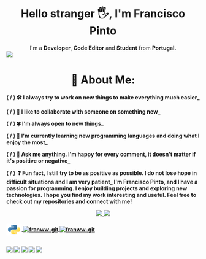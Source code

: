 # <div align="center">Hello stranger 🖐, I'm Francisco Pinto</div>
<div align="center">I'm a <strong>Developer</strong>, <strong>Code Editor</strong> and <strong>Student</strong> from <strong>Portugal.</strong></div>
<a href="https://github.com/franww/" target="_blank"><img src="https://github.com/franww/banner/blob/main/bannerbest.png?raw=true"/></a>

# <div align="center">🎉 About Me:</div>
<strong>⟨ / ⟩ 🛠️ I always try to work on new things to make everything much easier_


⟨ / ⟩ 🤝 I like to collaborate with someone on something new_

⟨ / ⟩ 🍀 I'm always open to new things_

⟨ / ⟩ 🌱 I'm currently learning new programming languages and doing what I enjoy the most_

⟨ / ⟩ 💬 Ask me anything. I'm happy for every comment, it doesn't matter if it's positive or negative_

⟨ / ⟩ &nbsp;❓ Fun fact, I still try to be as positive as possible. I do not lose hope in difficult situations and I am very patient_
I'm Francisco Pinto, and I have a passion for programming. I enjoy building projects and exploring new technologies. I hope you find my work interesting and useful. Feel free to check out my repositories and connect with me!
<div align="center">
  <a href="https://github.com/franww">
  <img height="180em" src="https://github-readme-stats.vercel.app/api?username=franww&theme=dracula&show_icons=true"/>
  <img height="130em" src="https://github-readme-stats.vercel.app/api/top-langs/?username=anuraghazra&layout=donut"/>
</div>
  <div style="display: inline_block"><br>
  <img align="center" alt="franww-Python" height="30" width="40" src="https://raw.githubusercontent.com/devicons/devicon/master/icons/python/python-original.svg">
  <img align="center" alt="franww-git" height="30" width="40" src="https://cdn.jsdelivr.net/gh/devicons/devicon/icons/git/git-original.svg">
  <img align="center" alt="franww-git" height="30" width="40" src="https://cdn.jsdelivr.net/gh/devicons/devicon/icons/linux/linux-original.svg" />
</div>
  
  ##
  
</div>
   <a href="https://www.youtube.com/channel/UCkFgdiMuRJcPd1v6ZgcoYjw" target="_blank"><img src="https://img.shields.io/badge/YouTube-FF0000?style=for-the-badge&logo=youtube&logoColor=white" target="_blank"></a>
  <a href="https://www.instagram.com/Franww13/" target="_blank"><img src="https://img.shields.io/badge/-Instagram-%23E4405F?style=for-the-badge&logo=instagram&logoColor=white" target="_blank"></a>
 	<a href="https://www.twitch.tv/franww13" target="_blank"><img src="https://img.shields.io/badge/Twitch-9146FF?style=for-the-badge&logo=twitch&logoColor=white" target="_blank"></a>
 <a href="https://discord.gg/t6faB4jqNs" target="_blank"><img src="https://img.shields.io/badge/Discord-7289DA?style=for-the-badge&logo=discord&logoColor=white" target="_blank"></a> 
  <a href = "mailto:franciscomanuelsorte@gmail.com"><img src="https://img.shields.io/badge/-Gmail-%23333?style=for-the-badge&logo=gmail&logoColor=white" target="_blank"></a>
  

</div>
